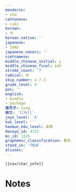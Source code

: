 ```yaml
---
mandarin:
- shù
cantonese:
- cuk1
korean:
- 속
korean_native: ''
japanese:
- SOKU
japanese_nanori: ''
vietnamese:
middle_chinese_initial: ɕ
middle_chinese_final: ɨok
stroke_count: '7'
radical: 木
skip_number: 4-7-3
grade_level: 4
pos: ''
english:
- bundle
- package
羅馬字: syog
韓文: '[[쇽]]'
joyo_level: '4'
hsk_level: ''
hanmun_edu_level: 高等
danayo_id: 4132
mc_id: 1325
graphemic_classification: 象形
stand_in: 'TRUE'
aliases:
---
```

```meta-bind-embed
[[nav/char_info]]
```

# Notes
